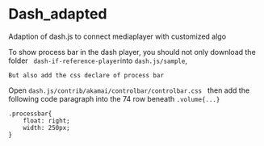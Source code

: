# Dash_adapted
Adaption of dash.js to connect mediaplayer with customized algo

To show process bar in the dash player,
    you should not only download the folder ``` dash-if-reference-player```into ```dash.js/sample```,
    
    But also add the css declare of process bar 
Open ```dash.js/contrib/akamai/controlbar/controlbar.css ``` then add the following code paragraph into the 74 row beneath ```.volume{...}```

```
.processbar{
    float: right;
    width: 250px;
}
```

